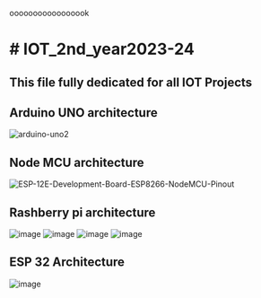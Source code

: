 ooooooooooooooook














<h1># IOT_2nd_year2023-24</h1>
<h2>This file fully dedicated for all IOT Projects</h2>




<h2>Arduino UNO architecture</h2>

![arduino-uno2](https://github.com/souravlouha/IOT_2nd_year2023-24/assets/130911872/ccba160a-78fa-492c-aacd-ab4952a62dc0)


<h2>Node MCU architecture</h2>

![ESP-12E-Development-Board-ESP8266-NodeMCU-Pinout](https://github.com/souravlouha/IOT_2nd_year2023-24/assets/130911872/058321b8-2b02-463f-908b-80fb341589af)


<h2>Rashberry pi architecture </h2>

![image](https://github.com/souravlouha/IOT_2nd_year2023-24/assets/130911872/295ae218-e8fe-4421-829e-3f9f671b44fc)
![image](https://github.com/souravlouha/IOT_2nd_year2023-24/assets/130911872/620ff36e-a9cf-444a-9aff-9398f607a801)
![image](https://github.com/souravlouha/IOT_2nd_year2023-24/assets/130911872/3b50f9d8-eb15-467e-8ff3-3e628e6e9ffd)
![image](https://github.com/souravlouha/IOT_2nd_year2023-24/assets/130911872/e75050d5-11ee-4e7f-9843-b09261c1bfd2)


<h2> ESP 32 Architecture </h2>

![image](https://github.com/souravlouha/IOT_2nd_year2023-24/assets/130911872/c142dad0-dc7c-4d1b-8f3e-6688c3378632)

